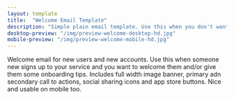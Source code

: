 ```yaml
---
layout: template
title:  "Welcome Email Template"
description: "Simple plain email template. Use this when you don't want to overwhelm the recipient with a styled HTML email and want to keep things simple."
desktop-preview: "/img/preview-welcome-desktop-hd.jpg"
mobile-preview: "/img/preview-welcome-mobile-hd.jpg"
---
```


<p>Welcome email for new users and new accounts. Use this when someone new signs up to your service and you want to welcome them and/or give them some onboarding tips. Includes full width image banner, primary adn secondary call to actions, social sharing icons and app store buttons. Nice and usable on mobile too.</p>


